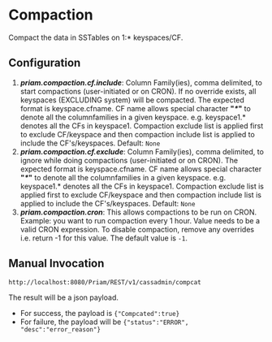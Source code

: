 
# Compaction 
Compact the data in SSTables on 1:* keyspaces/CF. 
## Configuration
1. **_priam.compaction.cf.include_**: Column Family(ies), comma delimited, to start compactions (user-initiated or on CRON). If no override exists, all keyspaces (EXCLUDING system) will be compacted. The expected format is keyspace.cfname. CF name allows special character **"_*_"** to denote all the columnfamilies in a given keyspace. e.g. keyspace1.* denotes all the CFs in keyspace1. Compaction exclude list is applied first to exclude CF/keyspace and then compaction include list is applied to include the CF's/keyspaces. Default: ```None```
2.  **_priam.compaction.cf.exclude_**: Column Family(ies), comma delimited, to ignore while doing compactions (user-initiated or on CRON). The expected format is keyspace.cfname. CF name allows special character **"_*_"** to denote all the columnfamilies in a given keyspace. e.g. keyspace1.* denotes all the CFs in keyspace1. Compaction exclude list is applied first to exclude CF/keyspace and then compaction include list is applied to include the CF's/keyspaces. Default: ```None```
3. **_priam.compaction.cron_**: This allows compactions to be run on CRON. Example: you want to run compaction every 1 hour. Value needs to be a valid CRON expression. To disable compaction, remove any overrides i.e. return -1 for this value. The default value is ```-1```. 


## Manual Invocation
```http://localhost:8080/Priam/REST/v1/cassadmin/compcat```

The result will be a json payload.
* For success, the payload is ```{"Compcated":true}```
* For failure, the payload will be ```{"status":"ERROR", "desc":"error_reason"}```